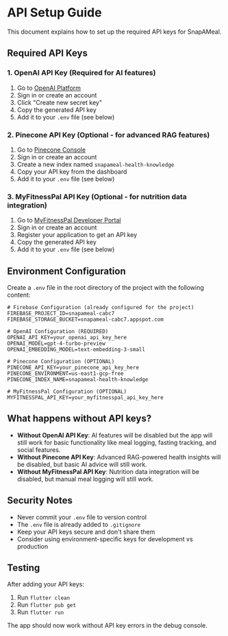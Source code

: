 # API Setup Guide

This document explains how to set up the required API keys for SnapAMeal.

## Required API Keys

### 1. OpenAI API Key (Required for AI features)

1. Go to [OpenAI Platform](https://platform.openai.com/account/api-keys)
2. Sign in or create an account
3. Click "Create new secret key"
4. Copy the generated API key
5. Add it to your `.env` file (see below)

### 2. Pinecone API Key (Optional - for advanced RAG features)

1. Go to [Pinecone Console](https://app.pinecone.io/)
2. Sign in or create an account
3. Create a new index named `snapameal-health-knowledge`
4. Copy your API key from the dashboard
5. Add it to your `.env` file (see below)

### 3. MyFitnessPal API Key (Optional - for nutrition data integration)

1. Go to [MyFitnessPal Developer Portal](https://www.myfitnesspal.com/api)
2. Sign in or create an account
3. Register your application to get an API key
4. Copy the generated API key
5. Add it to your `.env` file (see below)

## Environment Configuration

Create a `.env` file in the root directory of the project with the following content:

```env
# Firebase Configuration (already configured for the project)
FIREBASE_PROJECT_ID=snapameal-cabc7
FIREBASE_STORAGE_BUCKET=snapameal-cabc7.appspot.com

# OpenAI Configuration (REQUIRED)
OPENAI_API_KEY=your_openai_api_key_here
OPENAI_MODEL=gpt-4-turbo-preview
OPENAI_EMBEDDING_MODEL=text-embedding-3-small

# Pinecone Configuration (OPTIONAL)
PINECONE_API_KEY=your_pinecone_api_key_here
PINECONE_ENVIRONMENT=us-east1-gcp-free
PINECONE_INDEX_NAME=snapameal-health-knowledge

# MyFitnessPal Configuration (OPTIONAL)
MYFITNESSPAL_API_KEY=your_myfitnesspal_api_key_here
```

## What happens without API keys?

- **Without OpenAI API Key**: AI features will be disabled but the app will still work for basic functionality like meal logging, fasting tracking, and social features.
- **Without Pinecone API Key**: Advanced RAG-powered health insights will be disabled, but basic AI advice will still work.
- **Without MyFitnessPal API Key**: Nutrition data integration will be disabled, but manual meal logging will still work.

## Security Notes

- Never commit your `.env` file to version control
- The `.env` file is already added to `.gitignore`
- Keep your API keys secure and don't share them
- Consider using environment-specific keys for development vs production

## Testing

After adding your API keys:

1. Run `flutter clean`
2. Run `flutter pub get`
3. Run `flutter run`

The app should now work without API key errors in the debug console. 